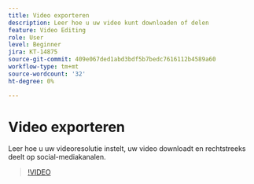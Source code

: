 ```yaml
---
title: Video exporteren
description: Leer hoe u uw video kunt downloaden of delen
feature: Video Editing
role: User
level: Beginner
jira: KT-14875
source-git-commit: 409e067ded1abd3bdf5b7bedc7616112b4589a60
workflow-type: tm+mt
source-wordcount: '32'
ht-degree: 0%

---
```


# Video exporteren

Leer hoe u uw videoresolutie instelt, uw video downloadt en rechtstreeks deelt op social-mediakanalen.

>[!VIDEO](https://video.tv.adobe.com/v/3427093?quality=12&learn=on&hidetitle=true)

